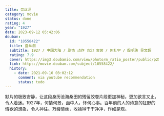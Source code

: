 ```yaml
---
title: 盘丝洞
category: movie
status: done
rating: 4
year: "1927"
date: 2023-09-12 05:42:06
douban:
  id: "10558422"
  title: 盘丝洞
  subtitle: 1927 / 中国大陆 / 剧情 动作 奇幻 古装 / 但杜宇 / 殷明珠 吴文超
  rating: 7.9
  cover: https://img3.doubanio.com/view/photo/m_ratio_poster/public/p2555860942.jpg
  link: https://movie.douban.com/subject/10558422/
  history:
    - date: 2021-09-10 03:02:12
      comment: via youtube recommendation
      status: todo
---
```


默片的极致安静，让这段身历沧海桑田的残留胶卷片段更加神秘，更加欲言又止，令人着迷。1927年，何情何景，画中人，怀何心事。百年前的人的诗意的狂野的情欲的想象，令人神往。万缕情丝，收拾得干干净净，作如是观。
